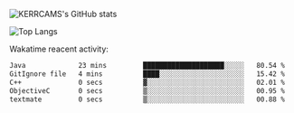 ![KERRCAMS's GitHub stats](https://github-readme-stats.vercel.app/api?username=KERRCAM&show_icons=true&theme=radical) 
<!--! 
![Wakatime lifetime stats](https://github-readme-stats.vercel.app/api/wakatime?username=KERRCAM)

--> 


![Top Langs](https://github-readme-stats.vercel.app/api/top-langs/?username=KERRCAM&hide=CMake,Makefile)





Wakatime reacent activity:
<!--START_SECTION:waka-->

```txt
Java             23 mins         ████████████████████░░░░░   80.54 %
GitIgnore file   4 mins          ████░░░░░░░░░░░░░░░░░░░░░   15.42 %
C++              0 secs          ▓░░░░░░░░░░░░░░░░░░░░░░░░   02.01 %
ObjectiveC       0 secs          ▒░░░░░░░░░░░░░░░░░░░░░░░░   00.95 %
textmate         0 secs          ▒░░░░░░░░░░░░░░░░░░░░░░░░   00.88 %
```

<!--END_SECTION:waka-->
